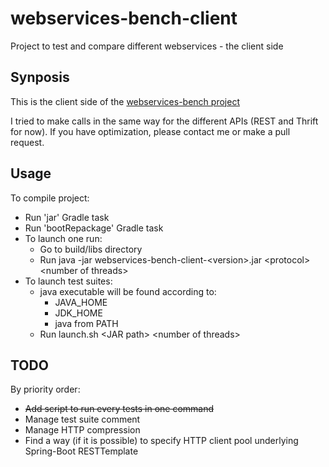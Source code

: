 # webservices-bench-client
 Project to test and compare different webservices - the client side

## Synposis
This is the client side of the [webservices-bench project](https://github.com/vlachenal/webservices-bench)

I tried to make calls in the same way for the different APIs (REST and Thrift for now). If you have optimization, please contact me or make a pull request.

## Usage
To compile project:
 * Run 'jar' Gradle task
 * Run 'bootRepackage' Gradle task
 * To launch one run:
     * Go to build/libs directory
     * Run java -jar webservices-bench-client-\<version\>.jar \<protocol\> \<number of threads\>
 * To launch test suites:
     * java executable will be found according to:
         * JAVA_HOME
         * JDK_HOME
         * java from PATH
     * Run launch.sh \<JAR path\> \<number of threads\>

## TODO
By priority order:
 - ~~Add script to run every tests in one command~~
 - Manage test suite comment
 - Manage HTTP compression
 - Find a way (if it is possible) to specify HTTP client pool underlying Spring-Boot RESTTemplate
